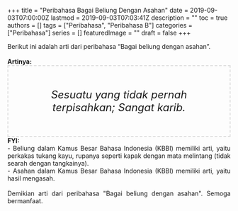 +++
title = "Peribahasa Bagai Beliung Dengan Asahan"
date = 2019-09-03T07:00:00Z
lastmod = 2019-09-03T07:03:41Z
description = ""
toc = true
authors = []
tags = ["Peribahasa", "Peribahasa B"]
categories = ["Peribahasa"]
series = []
featuredImage = ""
draft = false
+++

<div dir="ltr" style="text-align: left;" trbidi="on"><div style="text-align: justify;">Berikut ini adalah arti dari peribahasa “Bagai beliung dengan asahan”.</div><br /><div style="text-align: justify;"><b>Artinya:</b></div><div style="border: 2px dashed #ddd; font-size: 24px; height: auto; margin: 0 auto; padding: 50px; text-align: center; width: auto;"><i>Sesuatu yang tidak pernah terpisahkan; Sangat karib.</i></div><div style="text-align: justify;"><b>FYI:</b><br />- Beliung dalam Kamus Besar Bahasa Indonesia (KBBI) memiliki arti, yaitu perkakas tukang kayu, rupanya seperti kapak dengan mata melintang (tidak searah dengan tangkainya).<br />- Asahan dalam Kamus Besar Bahasa Indonesia (KBBI) memiliki arti, yaitu hasil mengasah.<br /><br /></div><div style="text-align: justify;">Demikian arti dari peribahasa "Bagai beliung dengan asahan". Semoga bermanfaat.</div></div>
